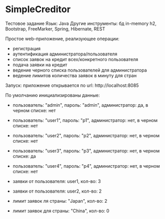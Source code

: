 # SimpleCreditor

Тестовое задание 
Язык: Java 
Другие инструменты: бд in-memory h2, Bootstrap, FreeMarker, Spring, Hibernate, REST

Простое web-приложение, реализующее операции:
- регистрация
- аутентификация администратора/пользователя
- список заявок на кредит всех/конкретного пользователя
- подача заявки на кредит
- ведение черного списка пользователей для администратора
- ведение лимитов количества заявок в минуту для стран

Запуск: приложение открывается по url: http://localhost:8085

По умолчанию инициализированы данные: 
  - пользователь: "admin", пароль: "admin", администратор: да, в черном списке: нет 
  - пользователь: "user1", пароль: "p1", администратор: нет, в черном списке: нет 
  - пользователь: "user2", пароль: "p2", администратор: нет, в черном списке: нет 
  - пользователь: "user3", пароль: "p3", администратор: нет, в черном списке: да 
  - пользователь: "user4", пароль: "p4", администратор: нет, в черном списке: нет 
  
  - заявки от пользователя: user1, кол-во: 3
  - заявки от пользователя: user2, кол-во: 2
  
  - лимит заявок ля страны: "Japan", кол-во: 2
  - лимит заявок для страны: "China", кол-во: 0
